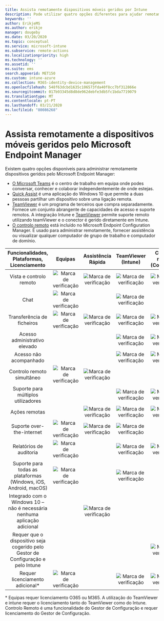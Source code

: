 ```yaml
---
title: Assista remotamente dispositivos móveis geridos por Intune
description: Pode utilizar quatro opções diferentes para ajudar remotamente os utilizadores com os seus dispositivos móveis.
keywords: ''
author: ErikjeMS
ms.author: erikje
manager: dougeby
ms.date: 03/20/2020
ms.topic: conceptual
ms.service: microsoft-intune
ms.subservice: remote-actions
ms.localizationpriority: high
ms.technology: ''
ms.assetid: ''
ms.suite: ems
search.appverid: MET150
ms.custom: intune-azure
ms.collection: M365-identity-device-management
ms.openlocfilehash: 548f63dcbd1635c106573fda40f8cc7bf312866e
ms.sourcegitcommit: 017b93345d8d8de962debfe3db5fc1bda7719079
ms.translationtype: MT
ms.contentlocale: pt-PT
ms.lasthandoff: 03/21/2020
ms.locfileid: "80086268"
---
```

# <a name="remotely-assist-mobile-devices-managed-by-microsoft-endpoint-manager"></a>Assista remotamente a dispositivos móveis geridos pelo Microsoft Endpoint Manager

Existem quatro opções disponíveis para administrar remotamente dispositivos geridos pelo Microsoft Endpoint Manager:

- [O Microsoft Teams](https://products.office.com/microsoft-teams/) é o centro de trabalho em equipa onde podes conversar, conhecer e colaborar independentemente de onde estejas.
- [Quick Assist](https://support.microsoft.com/help/4027243/windows-10-solve-pc-problems-with-quick-assist) é uma aplicação do Windows 10 que permite a duas pessoas partilhar um dispositivo sobre uma ligação remota.
- [TeamViewer](https://www.teamviewer.com/) é um programa de terceiros que compra separadamente. Fornece um conjunto abrangente de capacidades de acesso e suporte remotos. A integração Intune e [TeamViewer](teamviewer-support.md) permite suporte remoto utilizando teamViewer e o conector é gerido diretamente em Intune.
- [O controlo remoto](https://docs.microsoft.com/configmgr/core/clients/manage/remote-control/introduction-to-remote-control) está incluído no Microsoft Endpoint Configuration Manager. É usado para administrar remotamente, fornecer assistência ou visualizar qualquer computador de grupo de trabalho e computador de domínio.

| Funcionalidades, Plataformas, Licenciamento | **Equipas** | Assistência Rápida | TeamViewer (Intune) | Controlo remoto (ConfigMgr) |
|:---:|:---:|:---:|:---:|:---:|
| Vista e controlo remoto |![Marca de verificação](../enrollment/media/enrollment-method-capab/checkmark.png)|![Marca de verificação](../enrollment/media/enrollment-method-capab/checkmark.png)|![Marca de verificação](../enrollment/media/enrollment-method-capab/checkmark.png)|![Marca de verificação](../enrollment/media/enrollment-method-capab/checkmark.png)|
| Chat |![Marca de verificação](../enrollment/media/enrollment-method-capab/checkmark.png)||![Marca de verificação](../enrollment/media/enrollment-method-capab/checkmark.png)||
| Transferência de ficheiros |![Marca de verificação](../enrollment/media/enrollment-method-capab/checkmark.png)|![Marca de verificação](../enrollment/media/enrollment-method-capab/checkmark.png)|![Marca de verificação](../enrollment/media/enrollment-method-capab/checkmark.png)|![Marca de verificação](../enrollment/media/enrollment-method-capab/checkmark.png)|
| Acesso administrativo elevado |||![Marca de verificação](../enrollment/media/enrollment-method-capab/checkmark.png)|![Marca de verificação](../enrollment/media/enrollment-method-capab/checkmark.png)|
| Acesso não acompanhado |||![Marca de verificação](../enrollment/media/enrollment-method-capab/checkmark.png)|![Marca de verificação](../enrollment/media/enrollment-method-capab/checkmark.png)|
| Controlo remoto simultâneo |![Marca de verificação](../enrollment/media/enrollment-method-capab/checkmark.png)|![Marca de verificação](../enrollment/media/enrollment-method-capab/checkmark.png)|||
| Suporte para múltiplos utilizadores |||![Marca de verificação](../enrollment/media/enrollment-method-capab/checkmark.png)|![Marca de verificação](../enrollment/media/enrollment-method-capab/checkmark.png)|
| Ações remotas ||![Marca de verificação](../enrollment/media/enrollment-method-capab/checkmark.png)|![Marca de verificação](../enrollment/media/enrollment-method-capab/checkmark.png)|![Marca de verificação](../enrollment/media/enrollment-method-capab/checkmark.png)|
| Suporte over-the-internet |![Marca de verificação](../enrollment/media/enrollment-method-capab/checkmark.png)|![Marca de verificação](../enrollment/media/enrollment-method-capab/checkmark.png)|![Marca de verificação](../enrollment/media/enrollment-method-capab/checkmark.png)||
| Relatórios de auditoria |![Marca de verificação](../enrollment/media/enrollment-method-capab/checkmark.png)||![Marca de verificação](../enrollment/media/enrollment-method-capab/checkmark.png)|![Marca de verificação](../enrollment/media/enrollment-method-capab/checkmark.png)|
| Suporte para todas as plataformas (Windows, iOS, Android, macOS) |![Marca de verificação](../enrollment/media/enrollment-method-capab/checkmark.png)||![Marca de verificação](../enrollment/media/enrollment-method-capab/checkmark.png)||
| Integrado com o Windows 10 – não é necessária nenhuma aplicação adicional ||![Marca de verificação](../enrollment/media/enrollment-method-capab/checkmark.png)|||
| Requer que o dispositivo seja cogerido pelo Gestor de Configuração e pelo Intune ||||![Marca de verificação](../enrollment/media/enrollment-method-capab/checkmark.png)|
| Requer licenciamento adicional\* |![Marca de verificação](../enrollment/media/enrollment-method-capab/checkmark.png)||![Marca de verificação](../enrollment/media/enrollment-method-capab/checkmark.png)|![Marca de verificação](../enrollment/media/enrollment-method-capab/checkmark.png)|

\* Equipas requer licenciamento O365 ou M365. A utilização do TeamViewer e intune requer o licenciamento tanto do TeamViewer como do Intune. Controlo Remoto é uma funcionalidade do Gestor de Configuração e requer licenciamento do Gestor de Configuração.
